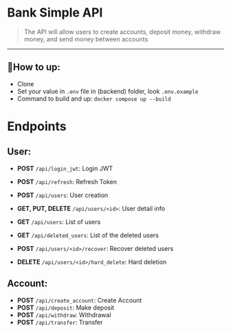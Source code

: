 # Bank Simple API

<!-- ABOUT -->
> The API will allow users to create accounts, deposit money, 
> withdraw money, and send money between accounts

<!-- END ABOUT -->

<hr>

<h2>📍How to up: </h2>

- Clone
- Set your value in `.env` file in (backend) folder, look `.env.example`
- Command to build and up:  `docker compose up --build`


# Endpoints
## User:
- **POST** `/api/login_jwt`: Login JWT
- **POST** `/api/refresh`: Refresh Token


- **POST** `/api/users`: User creation
- **GET, PUT, DELETE** `/api/users/<id>`: User detail info
- **GET** `/api/users`: List of users


- **GET** `/api/deleted_users`: List of the deleted users
- **POST** `/api/users/<id>/recover`: Recover deleted users
- **DELETE** `/api/users/<id>/hard_delete`: Hard deletion

## Account:
- **POST** `/api/create_account`: Create Account
- **POST** `/api/deposit`: Make deposit
- **POST** `/api/withdraw`: Withdrawal
- **POST** `/api/transfer`: Transfer 

